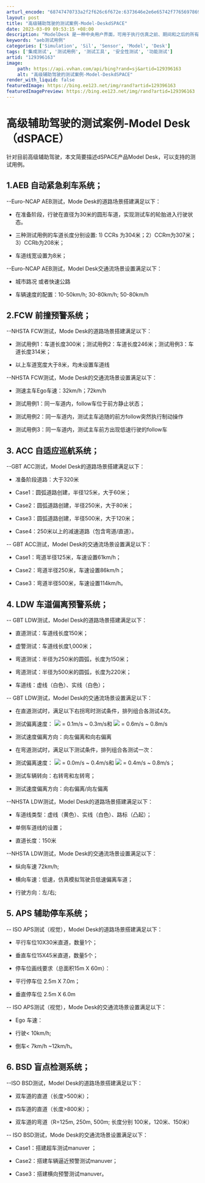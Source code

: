 ```yaml
---
arturl_encode: "68747470733a2f2f626c6f672e:6373646e2e6e65742f77656978696e5f33393332353930372f:61727469636c652f64657461696c732f313239333936313633"
layout: post
title: "高级辅助驾驶的测试案例-Model-DeskdSPACE"
date: 2023-03-09 09:53:15 +08:00
description: "ModelDesk 是一种中央用户界面，可用于执行仿真之前、期间和之后的所有主要任务。ModelDe"
keywords: "aeb测试用例"
categories: ['Simulation', 'Sil', 'Sensor', 'Model', 'Desk']
tags: ['集成测试', '测试用例', '测试工具', '安全性测试', '功能测试']
artid: "129396163"
image:
    path: https://api.vvhan.com/api/bing?rand=sj&artid=129396163
    alt: "高级辅助驾驶的测试案例-Model-DeskdSPACE"
render_with_liquid: false
featuredImage: https://bing.ee123.net/img/rand?artid=129396163
featuredImagePreview: https://bing.ee123.net/img/rand?artid=129396163
---
```


# 高级辅助驾驶的测试案例-Model Desk（dSPACE）

针对目前高级辅助驾驶，本文简要描述dSPACE产品Model Desk，可以支持的测试用例。

## 1.AEB 自动紧急刹车系统；

--Euro-NCAP AEB测试，Mode Desk的道路场景搭建满足以下：

* 在准备阶段，行驶在直径为30米的圆形车道，实现测试车的轮胎进入行驶状态。

* 三种测试用例的车道长度分别设置: 1) CCRs 为304米；2）CCRm为307米；3）CCRb为208米；

* 车道线宽设置为8米；

--Euro-NCAP AEB测试，Model Desk交通流场景设置满足以下：

* 城市路况 或者快速公路

* 车辆速度的配置：10-50km/h; 30-80km/h; 50-80km/h

## 2.FCW 前撞预警系统；

--NHSTA FCW测试，Mode Desk的道路场景搭建满足以下：

* 测试用例1：车道长度300米；测试用例2：车道长度246米；测试用例3：车道长度314米；

* 以上车道宽度大于8米，均未设置车道线

--NHSTA FCW测试，Mode Desk的交通流场景设置满足以下：

* 测速主车Ego车速：32km/h；72km/h

* 测试用例1：同一车道内，follow车位于前方静止状态；

* 测试用例2：同一车道内，测试主车追随的前方follow突然执行制动操作

* 测试用例3：同一车道内，测试主车前方出现低速行驶的follow车

## 3. ACC 自适应巡航系统；

--GBT ACC测试，Model Desk的道路场景搭建满足以下：

* 准备阶段道路：大于320米

* Case1：圆弧道路创建，半径125米，大于60米；

* Case2：圆弧道路创建，半径250米，大于80米；

* Case3：圆弧道路创建，半径500米，大于120米；

* Case4：250米以上的减速道路（包含弯道/直道）。

-- GBT ACC测试，Model Desk的交通流场景设置满足以下：

* Case1：弯道半径125米，车速设置61km/h；

* Case2：弯道半径250米，车速设置86km/h；

* Case3：弯道半径500米，车速设置114km/h。

## 4. LDW 车道偏离预警系统；

-- GBT LDW测试，Model Desk的道路场景搭建满足以下：

* 直道测试：车道线长度150米；

* 虚警测试：车道线长度1,000米；

* 弯道测试：半径为250米的圆弧，长度为150米；

* 弯道测试：半径为500米的圆弧，长度为220米；

* 车道线：虚线（白色）、实线（白色）；

-- GBT LDW测试，Model Desk的交通流场景设置满足以下：

* 在直道测试时，满足以下右拐弯时测试条件，排列组合各测试4次。

* 测试偏离速度：
  ![](https://i-blog.csdnimg.cn/blog_migrate/246bb2e3163a7d4bc11061ec6b85a343.png)
  = 0.1m/s ~ 0.3m/s和
  ![](https://i-blog.csdnimg.cn/blog_migrate/246bb2e3163a7d4bc11061ec6b85a343.png)
  = 0.6m/s ~ 0.8m/s

* 测试速度偏离方向：向左偏离和向右偏离

* 在弯道测试时，满足以下测试条件，排列组合各测试一次：

* 测试偏离速度：
  ![](https://i-blog.csdnimg.cn/blog_migrate/246bb2e3163a7d4bc11061ec6b85a343.png)
  = 0.0m/s ~ 0.4m/s和
  ![](https://i-blog.csdnimg.cn/blog_migrate/246bb2e3163a7d4bc11061ec6b85a343.png)
  = 0.4m/s ~ 0.8m/s；

* 测试车辆转向：右转弯和左转弯；

* 测试速度偏离方向：向右偏离/向左偏离

--NHSTA LDW测试，Model Desk的道路场景搭建满足以下：

* 车道线类型：虚线（黄色）、实线（白色）、路标（凸起）；

* 单侧车道线的设置；

* 直道长度：150米

--NHSTA LDW测试，Mode Desk的交通流场景设置满足以下：

* 纵向车速 72km/h;

* 横向车速：低速，仿真模拟驾驶员低速偏离车道；

* 行驶方向：左/右;

## 5. APS 辅助停车系统；

-- ISO APS测试（视觉），Model Desk的道路场景搭建满足以下：

* 平行车位10X30米直道，数量1个；

* 垂直车位15X45米直道，数量5个；

* 停车位画线要求（总面积15m X 60m）：

* 平行停车位 2.5m X 7.0m；

* 垂直停车位 2.5m X 6.0m

-- ISO APS测试（视觉），Mode Desk的交通流场景设置满足以下：

* Ego 车速：

* 行驶< 10km/h;

* 倒车< 7km/h ~12km/h。

## 6. BSD 盲点检测系统；

--ISO BSD测试，Model Desk的道路场景搭建满足以下：

* 双车道的直道（长度>500米）；

* 四车道的直道（长度>800米）；

* 双车道的弯道（R=125m, 250m, 500m; 长度分别 100米，120米、150米）

-- ISO BSD测试，Mode Desk的交通流场景设置满足以下：

* Case1：搭建超车测试manuver ；

* Case2：搭建车辆逼近预警测试manuver；

* Case3：搭建横向预警测试manuver。